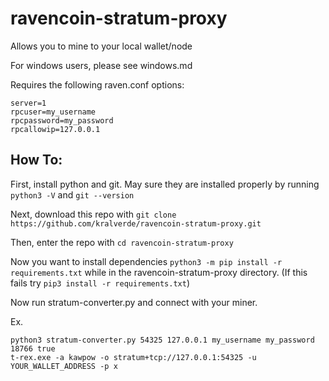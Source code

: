 # ravencoin-stratum-proxy

Allows you to mine to your local wallet/node

For windows users, please see windows.md

Requires the following raven.conf options:
```
server=1
rpcuser=my_username
rpcpassword=my_password
rpcallowip=127.0.0.1
```

## How To:

First, install python and git. May sure they are installed properly by running `python3 -V` and `git --version`

Next, download this repo with `git clone https://github.com/kralverde/ravencoin-stratum-proxy.git`

Then, enter the repo with `cd ravencoin-stratum-proxy`

Now you want to install dependencies  `python3 -m pip install -r requirements.txt` while in the ravencoin-stratum-proxy directory. (If this fails try `pip3 install -r requirements.txt`)

Now run stratum-converter.py and connect with your miner.

Ex.
```
python3 stratum-converter.py 54325 127.0.0.1 my_username my_password 18766 true
t-rex.exe -a kawpow -o stratum+tcp://127.0.0.1:54325 -u YOUR_WALLET_ADDRESS -p x
```
